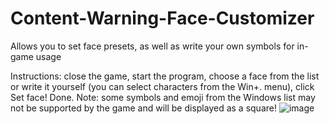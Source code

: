 # Content-Warning-Face-Customizer
Allows you to set face presets, as well as write your own symbols for in-game usage

Instructions: close the game, start the program, choose a face from the list or write it yourself (you can select characters from the Win+. menu), click Set face! Done.
Note: some symbols and emoji from the Windows list may not be supported by the game and will be displayed as a square!
![image](https://github.com/RRRiderrr/Content-Warning-Face-Customizer/assets/77801822/45d27c3f-736f-4417-bedc-0459aa057bbe)
